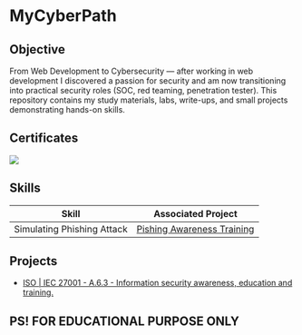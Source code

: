 # MyCyberPath


## Objective
From Web Development to Cybersecurity — after working in web development I discovered a passion for security and am now transitioning into practical security roles (SOC, red teaming, penetration tester).
This repository contains my study materials, labs, write-ups, and small projects demonstrating hands-on skills.

## Certificates
<img src="https://img.shields.io/badge/-Security%2B-FF0000?&style=for-the-badge&logo=CompTIA&logoColor=white" />

## Skills

|  Skill                          | Associated Project |
|  -------------------------------|-------------------------|
|  Simulating Phishing Attack    |<a href="https://github.com/Ner0on/cyberPath/tree/main/01-Phishing-Awareness-Training">Pishing Awareness Training<a/>

## Projects 
- <a href="https://github.com/Ner0on/cyberPath/tree/main/01-Phishing-Awareness-Training"> ISO | IEC 27001 - A.6.3 - Information security awareness, education and training. </a> 



## PS! FOR EDUCATIONAL PURPOSE ONLY
